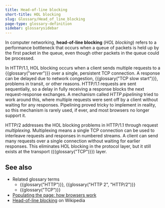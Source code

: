 ```yaml
---
title: Head-of-line blocking
short-title: HOL blocking
slug: Glossary/Head_of_line_blocking
page-type: glossary-definition
sidebar: glossarysidebar
---
```


In computer networking, **head-of-line blocking** (_HOL blocking_) refers to a performance bottleneck that occurs when a queue of packets is held up by the first packet in the queue, even though other packets in the queue could be processed.

In HTTP/1.1, HOL blocking occurs when a client sends multiple requests to a {{glossary("server")}} over a single, persistent TCP connection.
A response can be delayed due to network congestion, {{glossary("TCP slow start")}}, problems in transit, or other reasons.
HTTP/1.1 requests are sent sequentially, so a delay in fully receiving a response blocks the next request-response exchanges.
A mechanism called _HTTP pipelining_ tried to work around this, where multiple requests were sent off by a client without waiting for any responses.
Pipelining proved tricky to implement in reality, so this mechanism is rarely used, if ever, and most browsers no longer support it.

HTTP/2 addresses the HOL blocking problems in HTTP/1.1 through request _multiplexing_.
Multiplexing means a single TCP connection can be used to interleave requests and responses in numbered streams.
A client can send many requests over a single connection without waiting for earlier responses.
This eliminates HOL blocking in the protocol layer, but it still exists at the transport ({{glossary("TCP")}}) layer.

## See also

- Related glossary terms
  - {{glossary("HTTP")}}, {{glossary("HTTP 2", "HTTP/2")}}
  - {{glossary("TCP")}}
- [Populating the page: how browsers work](/en-US/docs/Web/Performance/Guides/How_browsers_work)
- [Head-of-line blocking](https://en.wikipedia.org/wiki/Head-of-line_blocking) on Wikipedia
